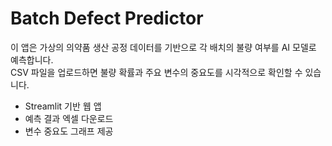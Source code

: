 # Batch Defect Predictor

이 앱은 가상의 의약품 생산 공정 데이터를 기반으로 각 배치의 불량 여부를 AI 모델로 예측합니다.  
CSV 파일을 업로드하면 불량 확률과 주요 변수의 중요도를 시각적으로 확인할 수 있습니다.

- Streamlit 기반 웹 앱
- 예측 결과 엑셀 다운로드
- 변수 중요도 그래프 제공
